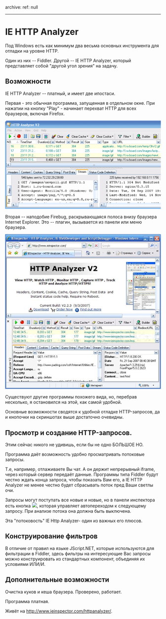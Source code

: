 archive:
  ref: null

---

# IE HTTP Analyzer

Под Windows есть как минимум два весьма основных инструмента для отладки на уровне HTTP.

Один из них -- Fiddler. Другой -- IE HTTP Analyzer, который представляет собой "другой угол зрения" на задачу.

## Возможности
IE HTTP Analyzer -- платный, и имеет две ипостаси.

Первая - это обычная программа, запущенная в отдельном окне. При нажатии на кнопку "Play" - начинает перехват HTTP для всех браузеров, включая Firefox.

![](ie-http-analyzer.gif)

Вторая -- наподобие Firebug, раскрывающаяся полоса внизу браузера Internet Explorer. Это -- плагин, вызывается из панели или меню браузера.

![](ie-http-analyzer-2.gif)

Существуют другие программы похожего вида, но, перебрав несколько, я остановился на этой, как самой удобной.

Основные возможности сводятся к удобной отладке HTTP-запросов, да и кнопочки на скриншотах выше достаточно очевидны.

## Просмотр и создание HTTP-запросов.
Этим сейчас никого не удивишь, если бы не одно БОЛЬШОЕ НО.

Программа даёт возможность удобно просматривать потоковые запросы.

Т.е, например,  отлаживаете Вы чат. А он держит непрерывный iframe, через который сервер передаёт данные. Программы типа Fiddler будут честно ждать конца запроса, чтобы показать Вам его, а IE HTTP Analyzer не менее честно будет сбрасывать поток пред Ваши светлы очи.

Запросы могут поступать все новые и новые, но в панели инспектора есть кнопка ![](ie-http-analyzer-3.gif), которая управляет автопереходом к следующему запросу. При анализе потока она должна быть выключена.

Эта "потоковость" IE Http Analyzer- один из важных его плюсов.

## Конструирование фильтров

В отличие от правил на языке JScript.NET, которые используются для фильтрации в Fiddler, здесь фильтры на интересующие Вас запросы можно конструировать из стандартных компонент, объединяя их условиями ИЛИ/И.

## Дополнительные возможности
Очистка куков и кеша браузера. Проверено, работает.

Программа платная.

Живёт на <a href="http://www.ieinspector.com/httpanalyzer/">http://www.ieinspector.com/httpanalyzer/</a>.